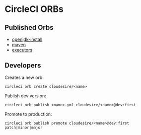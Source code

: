 CircleCI ORBs
=============

## Published Orbs

* [openjdk-install](https://circleci.com/orbs/registry/orb/cloudesire/openjdk-install)
* [maven](https://circleci.com/orbs/registry/orb/cloudesire/maven)
* [executors](https://circleci.com/orbs/registry/orb/cloudesire/executors)

## Developers

Creates a new orb:

    circleci orb create cloudesire/<name>

Publish dev version:

    circleci orb publish <name>.yml cloudesire/<name>@dev:first

Promote to production:

    circleci orb publish promote cloudesire/<name>@dev:first patch|minor|major
